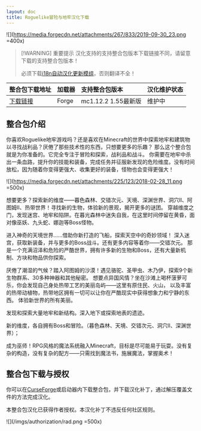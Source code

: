 ```yaml
---
layout: doc
title: Roguelike冒险与地牢汉化下载
---
```


![](https://media.forgecdn.net/attachments/267/833/2019-09-30_23.png =400x)

> [!WARNING] 重要提示
> 汉化支持的支持整合包版本下载链接不同，请留意下载的支持整合包版本！
>
> 必须下载[i18n自动汉化更新模组](https://www.curseforge.com/api/v1/mods/297404/files/6351071/download)，否则翻译不全！

<DownloadLinks :methods="[
  { id: 'lanzou', text: '下载汉化', icon: '/imgs/svg/lanzou.svg', link: 'https://vmhanhuazu.lanzoui.com/s/Rad-vmct-114' },
  { id: 'bilibili', text: '专栏介绍（旧版）', icon: '/imgs/svg/bilibili.svg', link: 'https://www.bilibili.com/read/cv25214830/' },
  { id: 'lazy', text: '懒汉下载', icon: '/imgs/logo/logo_64.png', link: 'https://vmhanhuazu.lanzoui.com/s/Rad-vmct-114' }
]" />

| 整合包下载地址                                                                              | 加载器 | 支持整合包版本      | 汉化维护状态 |
| :------------------------------------------------------------------------------------------ | :----- | :------------------ | :----------- |
| [下载链接](https://www.curseforge.com/minecraft/modpacks/roguelike-adventures-and-dungeons) | Forge  | mc1.12.2 1.55最新版 | 维护中       |

## 整合包介绍

你喜欢Roguelike地牢游戏吗？还是喜欢在Minecraft的世界中探索地牢和建筑物以寻找战利品？厌倦了那些技术性的东西，只想要更多的乐趣？
那么这个整合包就是为你准备的。它完全专注于冒险和探索，战利品和战斗。
你需要在地牢中杀出一条血路，提升你的技能和装备，完成任务并征服新发现的危险维度。没有时间放松，因为随着你变得更强大、收集更好的装备，怪物也会变得更强大！

![](https://media.forgecdn.net/attachments/225/123/2018-02-28_11.png =500x)

想要更多？探索新的维度——暮色森林、交错次元、天境、深渊世界、洞穴II、阿图姆II、热带世界！寻找新的生物，体验新的景观，揭开更多的谜团。
穿越维度之门，发现迷宫、地牢和陷阱。在暮光森林中迷失自我，在这里时间停留在黄昏，面对像巫妖、九头蛇、娜迦等Boss怪物。

进入神奇的天境世界……借助你新打造的飞船，探索天空中的奇妙领域！
深入迷宫，获取新装备，并与更多的Boss战斗。还有更多内容等着你——交错次元。
那是一个充满沼泽和危险的严酷世界，拥有许多新的生物和Boss，还有大量新机制、方块和物品供你探索。

厌倦了潮湿的气候？踏入阿图姆的沙漠！遇见骆驼、圣甲虫、木乃伊，探索9个新生物群系、30多种神器和其他秘密。
想要点异国风情？坐在沙滩上喝杯菠萝可乐，你会发现自己身处热带工艺的美丽岛屿——这里有原住民、火山，
以及丰富的热带动植物，热带地区拥有一切可以让你在严酷现实中获得想象力和宁静的东西。
体验新世界的所有美丽。

发现和探索大量地牢和新结构。深入地下或探索地表的遗迹。

新的维度，各自拥有Boss和冒险。（暮色森林、天境、交错次元、洞穴II、深渊世界）；

成为巫师！RPG风格的魔法系统融入Minecraft，目标是尽可能易于玩耍。没有复杂的构造，没有复杂的配方——只需找到魔法书，施展魔法，掌握奥术！

## 整合包下载与授权

你可以在[CurseForge](https://www.curseforge.com/minecraft/modpacks/roguelike-adventures-and-dungeons)或启动器内下载整合包，并下载汉化补丁，通过解压覆盖文件的方法完成汉化。

本整合包汉化已获得作者授权。本汉化补丁不违反任何社区规则。

![](/imgs/authorization/rad.png =500x)

<DocSupport />
